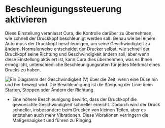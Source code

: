 Beschleunigungssteuerung aktivieren
====
Diese Einstellung veranlasst Cura, die Kontrolle darüber zu übernehmen, wie schnell der Druckkopf beschleunigt werden soll. Genau wie bei einem Auto muss der Druckkopf beschleunigen, um seine Geschwindigkeit zu ändern. Normalerweise entscheidet der Drucker selbst, wie schnell der Druckkopf seine Richtung und Geschwindigkeit ändern soll, aber wenn diese Einstellung aktiviert ist, kann Cura dies übernehmen, was es Ihnen ermöglicht, unterschiedliche Beschleunigungsraten für jedes Merkmal eines Drucks zu haben.

![Ein Diagramm der Geschwindigkeit (V) über die Zeit, wenn eine Düse hin und her bewegt wird. Die Beschleunigung ist die Steigung der Linie beim Starten, Stoppen oder Ändern der Richtung.](../../../articles/images/velocity_acceleration_jerk.svg)

* Eine höhere Beschleunigung bewirkt, dass der Druckkopf die gewünschte Geschwindigkeit schneller erreicht. Dadurch wird der Druck schneller, insbesondere beim Drucken von kleinen Teilen, aber es entstehen auch mehr Vibrationen. Diese Vibrationen verringern die Maßgenauigkeit und führen zu Ringing.